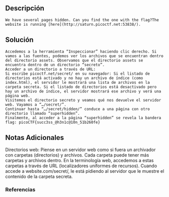 ## Descripción 
```
We have several pages hidden. Can you find the one with the flag?The website is running [here](http://saturn.picoctf.net:53838/).
```
[](https://github.com/armandoportillo0101/Seguridad-de-Redes/blob/main/Plantilla.md#objetivo)
## Solución
```
Accedemos a la herramienta “Inspeccionar” haciendo clic derecho. Si vamos a las fuentes, podemos ver los archivos que se encuentran dentro del directorio assets. Observamos que el directorio assets se encuentra dentro de un directorio “secreto”.
Acceder a un directorio a través de URL:
Si escribe picoctf.net/secret/ en su navegador: Si el listado de directorios está activado y no hay un archivo de índice (como index.html), el servidor le mostrará una lista de archivos en la carpeta secreta. Si el listado de directorios está desactivado pero hay un archivo de índice, el servidor mostrará ese archivo y verá una página web.
Visitemos el directorio secreto y veamos qué nos devuelve el servidor web. Vayamos a “…/secret/”.
Continuar hasta “…/secret/hidden/” conduce a una página con otro directorio llamado “superhidden”.
Finalmente, al acceder a la página “superhidden” se revela la bandera
flag: picoCTF{succ3ss_@h3n1c@10n_51b260fe}
```
[](https://github.com/armandoportillo0101/Seguridad-de-Redes/blob/main/Plantilla.md#soluci%C3%B3n)

## Notas Adicionales
Directorios web:
Piense en un servidor web como si fuera un archivador con carpetas (directorios) y archivos. Cada carpeta puede tener más carpetas y archivos dentro. En la terminología web, accedemos a estas carpetas a través de URL (localizadores uniformes de recursos). Cuando accede a website.com/secret/, le está pidiendo al servidor que le muestre el contenido de la carpeta secreta.
[](https://github.com/armandoportillo0101/Seguridad-de-Redes/blob/main/Plantilla.md#notas-adicionales)

### Referencias
